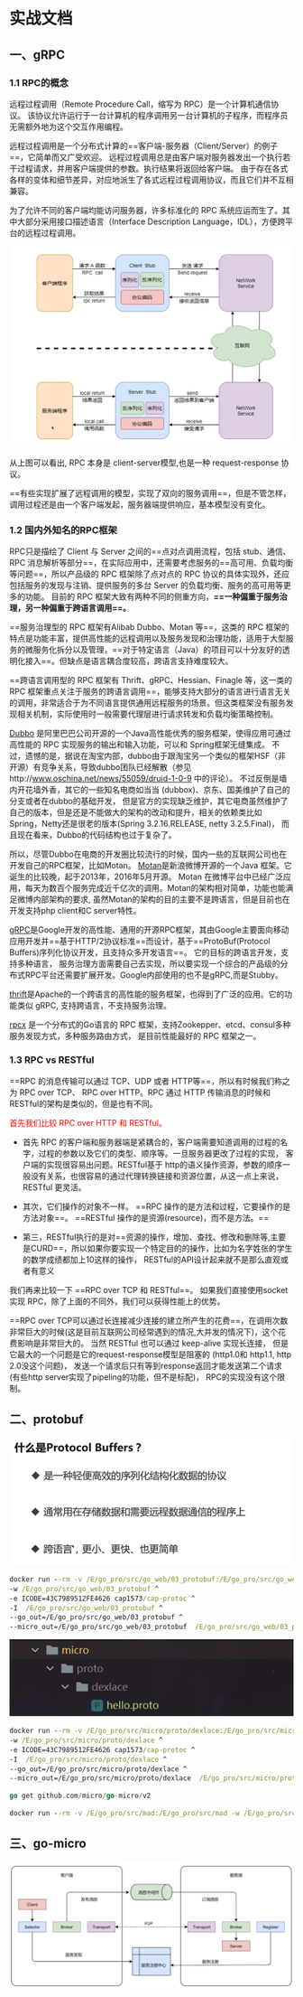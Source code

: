 # 实战文档

## 一、gRPC

### 1.1 RPC的概念

远程过程调用（Remote Procedure Call，缩写为 RPC）是一个计算机通信协议。 该协议允许运行于一台计算机的程序调用另一台计算机的子程序，而程序员无需额外地为这个交互作用编程。

远程过程调用是一个分布式计算的==客户端-服务器（Client/Server）的例子==，它简单而又广受欢迎。 远程过程调用总是由客户端对服务器发出一个执行若干过程请求，并用客户端提供的参数。执行结果将返回给客户端。 由于存在各式各样的变体和细节差异，对应地派生了各式远程过程调用协议，而且它们并不互相兼容。

为了允许不同的客户端均能访问服务器，许多标准化的 RPC 系统应运而生了。其中大部分采用接口描述语言（Interface Description Language，IDL），方便跨平台的远程过程调用。

<img src="%E5%AE%9E%E6%88%98%E6%96%87%E6%A1%A3.assets/image-20220405221701347.png" alt="image-20220405221701347" style="zoom:80%;" />

从上图可以看出, RPC 本身是 client-server模型,也是一种 request-response 协议。

==有些实现扩展了远程调用的模型，实现了双向的服务调用==，但是不管怎样，调用过程还是由一个客户端发起，服务器端提供响应，基本模型没有变化。

### 1.2 国内外知名的RPC框架

RPC只是描绘了 Client 与 Server 之间的==点对点调用流程，包括 stub、通信、RPC 消息解析等部分==，在实际应用中，还需要考虑服务的==高可用、负载均衡等问题==，所以产品级的 RPC 框架除了点对点的 RPC 协议的具体实现外，还应包括服务的发现与注销、提供服务的多台 Server 的负载均衡、服务的高可用等更多的功能。 目前的 RPC 框架大致有两种不同的侧重方向，**==一种偏重于服务治理，另一种偏重于跨语言调用==。**

==服务治理型的 RPC 框架有Alibab Dubbo、Motan 等==，这类的 RPC 框架的特点是功能丰富，提供高性能的远程调用以及服务发现和治理功能，适用于大型服务的微服务化拆分以及管理，==对于特定语言（Java）的项目可以十分友好的透明化接入==。但缺点是语言耦合度较高，跨语言支持难度较大。

==跨语言调用型的 RPC 框架有 Thrift、gRPC、Hessian、Finagle 等，这一类的 RPC 框架重点关注于服务的跨语言调用==，能够支持大部分的语言进行语言无关的调用，非常适合于为不同语言提供通用远程服务的场景。但这类框架没有服务发现相关机制，实际使用时一般需要代理层进行请求转发和负载均衡策略控制。

[Dubbo](http://dubbo.io/) 是阿里巴巴公司开源的一个Java高性能优秀的服务框架，使得应用可通过高性能的 RPC 实现服务的输出和输入功能，可以和 Spring框架无缝集成。 不过，遗憾的是，据说在淘宝内部，dubbo由于跟淘宝另一个类似的框架HSF（非开源）有竞争关系，导致dubbo团队已经解散（参见http://www.oschina.net/news/55059/druid-1-0-9 中的评论）。 不过反倒是墙内开花墙外香，其它的一些知名电商如当当 (dubbox)、京东、国美维护了自己的分支或者在dubbo的基础开发， 但是官方的实现缺乏维护，其它电商虽然维护了自己的版本，但是还是不能做大的架构的改动和提升，相关的依赖类比如Spring，Netty还是很老的版本(Spring 3.2.16.RELEASE, netty 3.2.5.Final)， 而且现在看来，Dubbo的代码结构也过于复杂了。

所以，尽管Dubbo在电商的开发圈比较流行的时候，国内一些的互联网公司也在开发自己的RPC框架，比如Motan。 [Motan](https://github.com/weibocom/motan)是新浪微博开源的一个Java 框架。它诞生的比较晚，起于2013年，2016年5月开源。 Motan 在微博平台中已经广泛应用，每天为数百个服务完成近千亿次的调用。Motan的架构相对简单，功能也能满足微博内部架构的要求, 虽然Motan的架构的目的主要不是跨语言，但是目前也在开发支持php client和C server特性。

[gRPC](http://www.grpc.io/)是Google开发的高性能、通用的开源RPC框架，其由Google主要面向移动应用开发并==基于HTTP/2协议标准==而设计，基于==ProtoBuf(Protocol Buffers)序列化协议开发，且支持众多开发语言==。 它的目标的跨语言开发，支持多种语言， 服务治理方面需要自己去实现，所以要实现一个综合的产品级的分布式RPC平台还需要扩展开发。Google内部使用的也不是gRPC,而是Stubby。

[thrift](https://thrift.apache.org/)是Apache的一个跨语言的高性能的服务框架，也得到了广泛的应用。它的功能类似 gRPC, 支持跨语言，不支持服务治理。

[rpcx](https://github.com/smallnest/rpcx) 是一个分布式的Go语言的 RPC 框架，支持Zookepper、etcd、consul多种服务发现方式，多种服务路由方式， 是目前性能最好的 RPC 框架之一。

### 1.3  RPC vs RESTful

==RPC 的消息传输可以通过 TCP、UDP 或者 HTTP等==，所以有时候我们称之为 RPC over TCP、 RPC over HTTP。RPC 通过 HTTP 传输消息的时候和 RESTful的架构是类似的，但是也有不同。

<font color=red>首先我们比较 RPC over HTTP 和 RESTful。</font>

- 首先 RPC 的客户端和服务器端是紧耦合的，客户端需要知道调用的过程的名字，过程的参数以及它们的类型、顺序等。一旦服务器更改了过程的实现， 客户端的实现很容易出问题。RESTful基于 http的语义操作资源，参数的顺序一般没有关系，也很容易的通过代理转换链接和资源位置，从这一点上来说，RESTful 更灵活。

- 其次，它们操作的对象不一样。 ==RPC 操作的是方法和过程，它要操作的是方法对象==。 ==RESTful 操作的是资源(resource)，而不是方法。==

- 第三，RESTful执行的是对==资源的操作，增加、查找、修改和删除等,主要是CURD==，所以如果你要实现一个特定目的的操作，比如为名字姓张的学生的数学成绩都加上10这样的操作， RESTful的API设计起来就不是那么直观或者有意义

我们再来比较一下 ==RPC over TCP 和 RESTful==。 如果我们直接使用socket实现 RPC，除了上面的不同外，我们可以获得性能上的优势。

==RPC over TCP可以通过长连接减少连接的建立所产生的花费==，在调用次数非常巨大的时候(这是目前互联网公司经常遇到的情况,大并发的情况下)，这个花费影响是非常巨大的。 当然 RESTful 也可以通过 keep-alive 实现长连接， 但是它最大的一个问题是它的request-response模型是阻塞的 (http1.0和 http1.1, http 2.0没这个问题)， 发送一个请求后只有等到response返回才能发送第二个请求 (有些http server实现了pipeling的功能，但不是标配)， RPC的实现没有这个限制。

## 二、protobuf

<img src="%E5%AE%9E%E6%88%98%E6%96%87%E6%A1%A3.assets/image-20220405232431279.png" alt="image-20220405232431279" style="zoom: 67%;" />

```cmd
docker run --rm -v /E/go_pro/src/go_web/03_protobuf:/E/go_pro/src/go_web/03_protobuf  ^
-w /E/go_pro/src/go_web/03_protobuf ^
-e ICODE=43C7989512FE4626 cap1573/cap-protoc ^
-I  /E/go_pro/src/go_web/03_protobuf ^
--go_out=/E/go_pro/src/go_web/03_protobuf ^
--micro_out=/E/go_pro/src/go_web/03_protobuf  /E/go_pro/src/go_web/03_protobuf/product.proto
```

![image-20220501223106392](%E5%AE%9E%E6%88%98%E6%96%87%E6%A1%A3.assets/image-20220501223106392.png)

```cmd
docker run --rm -v /E/go_pro/src/micro/proto/dexlace:/E/go_pro/src/micro/proto/dexlace  ^
-w /E/go_pro/src/micro/proto/dexlace ^
-e ICODE=43C7989512FE4626 cap1573/cap-protoc ^
-I  /E/go_pro/src/micro/proto/dexlace ^
--go_out=/E/go_pro/src/micro/proto/dexlace ^
--micro_out=/E/go_pro/src/micro/proto/dexlace  /E/go_pro/src/micro/proto/dexlace/hello.proto
```



```go
go get github.com/micro/go-micro/v2
```

```cmd
docker run --rm -v /E/go_pro/src/mad:/E/go_pro/src/mad -w /E/go_pro/src/mad micro/micro new user
```





## 三、go-micro

![image-20220501221308530](%E5%AE%9E%E6%88%98%E6%96%87%E6%A1%A3.assets/image-20220501221308530.png)

